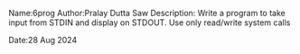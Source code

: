 Name:6prog
Author:Pralay Dutta Saw
Description:
Write a program to take input from STDIN and display on STDOUT. Use only read/write system calls

Date:28 Aug 2024

